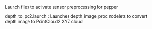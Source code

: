 Launch files to activate sensor preprocessing for pepper

depth_to_pc2.launch : Launches depth_image_proc nodelets to convert depth image to PointCloud2 XYZ cloud.
